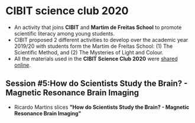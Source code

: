 # CIBIT science club 2020
* An activity that joins **CIBIT** and **Martim de Freitas School** to promote scientific literacy among young students.
* CIBIT proposed 2 different activities to develop over the academic year 2019/20 with students form the Martim de Freitas School: (1) The Scientific Method, and (2) The Mysteries of Light and Colour.
* All the materials used in the **CIBIT Science Club 2020** were [shared online](https://github.com/CIBIT-ICNAS/clube-ciencia-viva). 

## Session #5:How do Scientists Study the Brain? - Magnetic Resonance Brain Imaging
* Ricardo Martins slices **"How do Scientists Study the Brain? - Magnetic Resonance Brain Imaging"**
